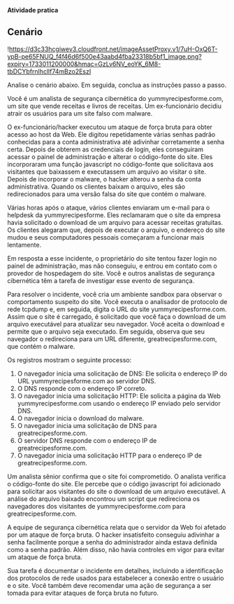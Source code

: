 **Atividade pratica** 

## Cenário

!https://d3c33hcgiwev3.cloudfront.net/imageAssetProxy.v1/7uH-OxQ6T-ypB-pe65FNUQ_f4f46d6f500e43aabd4fba23318b5bf1_image.png?expiry=1733011200000&hmac=GzLv6NV_eoYK_6M8-tbDCYbfrnlhcllf74mBzo2EszI

Analise o cenário abaixo. Em seguida, conclua as instruções passo a passo.

Você é um analista de segurança cibernética do yummyrecipesforme.com, um site que vende receitas e livros de receitas. Um ex-funcionário decidiu atrair os usuários para um site falso com malware.

O ex-funcionário/hacker executou um ataque de força bruta para obter acesso ao host da Web. Ele digitou repetidamente várias senhas padrão conhecidas para a conta administrativa até adivinhar corretamente a senha certa. Depois de obterem as credenciais de login, eles conseguiram acessar o painel de administração e alterar o código-fonte do site. Eles incorporaram uma função javascript no código-fonte que solicitava aos visitantes que baixassem e executassem um arquivo ao visitar o site. Depois de incorporar o malware, o hacker alterou a senha da conta administrativa. Quando os clientes baixam o arquivo, eles são redirecionados para uma versão falsa do site que contém o malware.

Várias horas após o ataque, vários clientes enviaram um e-mail para o helpdesk da yummyrecipesforme. Eles reclamaram que o site da empresa havia solicitado o download de um arquivo para acessar receitas gratuitas. Os clientes alegaram que, depois de executar o arquivo, o endereço do site mudou e seus computadores pessoais começaram a funcionar mais lentamente.

Em resposta a esse incidente, o proprietário do site tentou fazer login no painel de administração, mas não conseguiu, e entrou em contato com o provedor de hospedagem do site. Você e outros analistas de segurança cibernética têm a tarefa de investigar esse evento de segurança.

Para resolver o incidente, você cria um ambiente sandbox para observar o comportamento suspeito do site. Você executa o analisador de protocolo de rede tcpdump e, em seguida, digita o URL do site yummyrecipesforme.com. Assim que o site é carregado, é solicitado que você faça o download de um arquivo executável para atualizar seu navegador. Você aceita o download e permite que o arquivo seja executado. Em seguida, observa que seu navegador o redireciona para um URL diferente, greatrecipesforme.com, que contém o malware.

Os registros mostram o seguinte processo:

1. O navegador inicia uma solicitação de DNS: Ele solicita o endereço IP do URL yummyrecipesforme.com ao servidor DNS.
2. O DNS responde com o endereço IP correto.
3. O navegador inicia uma solicitação HTTP: Ele solicita a página da Web yummyrecipesforme.com usando o endereço IP enviado pelo servidor DNS.
4. O navegador inicia o download do malware.
5. O navegador inicia uma solicitação de DNS para greatrecipesforme.com.
6. O servidor DNS responde com o endereço IP de greatrecipesforme.com.
7. O navegador inicia uma solicitação HTTP para o endereço IP de greatrecipesforme.com.

Um analista sênior confirma que o site foi comprometido. O analista verifica o código-fonte do site. Ele percebe que o código javascript foi adicionado para solicitar aos visitantes do site o download de um arquivo executável. A análise do arquivo baixado encontrou um script que redireciona os navegadores dos visitantes de yummyrecipesforme.com para greatrecipesforme.com.

A equipe de segurança cibernética relata que o servidor da Web foi afetado por um ataque de força bruta. O hacker insatisfeito conseguiu adivinhar a senha facilmente porque a senha do administrador ainda estava definida como a senha padrão. Além disso, não havia controles em vigor para evitar um ataque de força bruta.

Sua tarefa é documentar o incidente em detalhes, incluindo a identificação dos protocolos de rede usados para estabelecer a conexão entre o usuário e o site. Você também deve recomendar uma ação de segurança a ser tomada para evitar ataques de força bruta no futuro.
